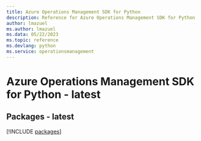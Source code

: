 ```yaml
---
title: Azure Operations Management SDK for Python
description: Reference for Azure Operations Management SDK for Python
author: lmazuel
ms.author: lmazuel
ms.data: 05/22/2023
ms.topic: reference
ms.devlang: python
ms.service: operationsmanagement
---
```

# Azure Operations Management SDK for Python - latest
## Packages - latest
[!INCLUDE [packages](operations-management-index.md)]